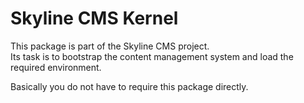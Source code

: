 # Skyline CMS Kernel
This package is part of the Skyline CMS project.  
Its task is to bootstrap the content management system and load the required environment.

Basically you do not have to require this package directly.